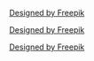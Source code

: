 <a href="https://www.freepik.com/free-vector/online-business-banners_791781.htm">Designed by Freepik</a>


<a href="https://www.freepik.com/free-vector/web-elements-icons_713332.htm">Designed by Freepik</a>

<a href='https://www.freepik.com/free-vector/square-social-media-collection_714597.htm'>Designed by Freepik</a>